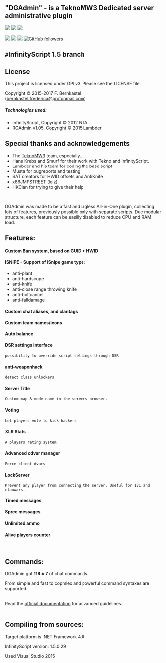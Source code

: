 ## "DGAdmin" - is a TeknoMW3 Dedicated server administrative plugin
[![](https://img.shields.io/github/downloads/FredericaBernkastel/codmw3-server-DGAdmin-plugin/total.svg)]()
[![](https://img.shields.io/github/commits-since/FredericaBernkastel/codmw3-server-DGAdmin-plugin/v3.5.svg)]()
[![](https://img.shields.io/github/issues/FredericaBernkastel/codmw3-server-DGAdmin-plugin.svg)]()


[![](https://img.shields.io/github/forks/FredericaBernkastel/codmw3-server-DGAdmin-plugin.svg?style=social&label=Fork)]()
[![](https://img.shields.io/github/stars/FredericaBernkastel/codmw3-server-DGAdmin-plugin.svg?style=social&label=Star)]()
[![](https://img.shields.io/github/watchers/FredericaBernkastel/codmw3-server-DGAdmin-plugin.svg?style=social&label=Watch)]()
[![GitHub followers](https://img.shields.io/github/followers/FredericaBernkastel.svg?style=social&label=Follow)]()

## `#`InfinityScript 1.5 branch

## License

This project is licensed under GPLv3. Please see the LICENSE file.

Copyright © 2015-2017 F. Bernkastel (bernkastel.frederica@protonmail.com)

##### Technologies used:

- InfinityScript, Copyright © 2012 NTA
- RGAdmin v1.05, Copyright © 2015 Lambder

## Special thanks and acknowledgements

- The [TeknoMW3](http://teknogods.com/) team, especially...
- Hans Krebs and Smurf for their work with Tekno and InfinityScript.
-	Lambder and his team for coding the base script
-	Musta for bugreports and testing
-	SAT creators for HWID offsets and AntiKnife
-	x86JMPSTREET (lelz)
-	HKClan for trying to give their help
<br>

DGAdmin was made to be a fast and lagless All-in-One plugin, collecting lots of features, previously possible only with separate scripts.
Due modular structure, each feature can be easilly disabled to reduce CPU and RAM load.


## Features:

#### Custom Ban system, based on GUID + HWID

#### ISNIPE - Support of iSnipe game type:
 -	anti-plant
 -	anti-hardscope
 -	anti-knife
 -	anti-close range throwing knife
 -	anti-boltcancel
 -	anti-falldamage
#### Custom chat aliases, and clantags
#### Custom team names/icons
#### Auto balance
#### DSR settings interface
    possibility to override script settings through DSR
#### anti-weaponhack
    detect class unlockers

#### Server Title
    Custom map & mode name in the servers browser.

#### Voting
    Let players vote to kick hackers

#### XLR Stats
    A players rating system

#### Advanced cdvar manager
    Force client dvars

#### LockServer
    Prevent any player from connecting the server. Useful for 1v1 and clanwars.

#### Timed messages
#### Spree messages
#### Unlimited ammo
#### Alive players counter
<br>

## Commands:
DGAdmin got **119 ± 7** of chat commands.

From simple and fast to copmlex and powerful command syntaxes are supported.
<br><br>

Read the [official documentation](https://drive.google.com/file/d/0B4OfimTH0gRhaXJFYWRId0ZZaG8/view?usp=sharing) for advanced guidelines.
<br><br>


## Compiling from sources:
Target platform is .NET Framework 4.0

InfinityScript version: 1.5.0.29

Used Visual Studio 2015
